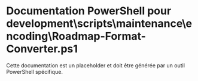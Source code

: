 # Documentation PowerShell pour development\scripts\maintenance\encoding\Roadmap-Format-Converter.ps1

Cette documentation est un placeholder et doit être générée par un outil PowerShell spécifique.
